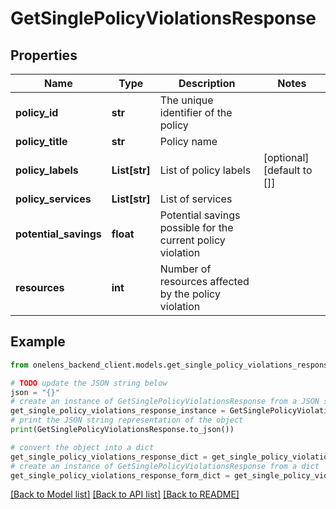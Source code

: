 # GetSinglePolicyViolationsResponse


## Properties

Name | Type | Description | Notes
------------ | ------------- | ------------- | -------------
**policy_id** | **str** | The unique identifier of the policy | 
**policy_title** | **str** | Policy name | 
**policy_labels** | **List[str]** | List of policy labels | [optional] [default to []]
**policy_services** | **List[str]** | List of services | 
**potential_savings** | **float** | Potential savings possible for the current policy violation | 
**resources** | **int** | Number of resources affected by the policy violation | 

## Example

```python
from onelens_backend_client.models.get_single_policy_violations_response import GetSinglePolicyViolationsResponse

# TODO update the JSON string below
json = "{}"
# create an instance of GetSinglePolicyViolationsResponse from a JSON string
get_single_policy_violations_response_instance = GetSinglePolicyViolationsResponse.from_json(json)
# print the JSON string representation of the object
print(GetSinglePolicyViolationsResponse.to_json())

# convert the object into a dict
get_single_policy_violations_response_dict = get_single_policy_violations_response_instance.to_dict()
# create an instance of GetSinglePolicyViolationsResponse from a dict
get_single_policy_violations_response_form_dict = get_single_policy_violations_response.from_dict(get_single_policy_violations_response_dict)
```
[[Back to Model list]](../README.md#documentation-for-models) [[Back to API list]](../README.md#documentation-for-api-endpoints) [[Back to README]](../README.md)


